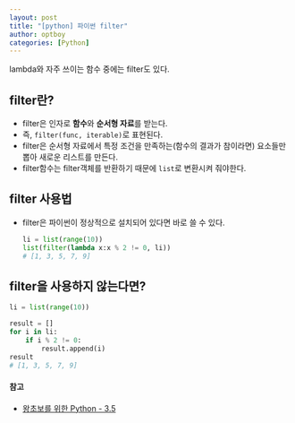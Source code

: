 ```yaml
---
layout: post
title: "[python] 파이썬 filter"
author: optboy
categories: [Python]
---
```


lambda와 자주 쓰이는 함수 중에는 filter도 있다.

## filter란?
- filter은 인자로 **함수**와 **순서형 자료**를 받는다.
- 즉, `filter(func, iterable)`로 표현된다.
- filter은 순서형 자료에서 특정 조건을 만족하는(함수의 결과가 참이라면) 요소들만 뽑아 새로운 리스트를 만든다. 
- filter함수는 filter객체를 반환하기 때문에 `list`로 변환시켜 줘야한다. 

## filter 사용법
- filter은 파이썬이 정상적으로 설치되어 있다면 바로 쓸 수 있다. 

    ```python
    li = list(range(10))
    list(filter(lambda x:x % 2 != 0, li))
    # [1, 3, 5, 7, 9]
    ```

## filter을 사용하지 않는다면?
```python
li = list(range(10))

result = []
for i in li:
    if i % 2 != 0:
        result.append(i)
result
# [1, 3, 5, 7, 9]
```

#### 참고 
- [왕초보를 위한 Python - 3.5](https://wikidocs.net/64)